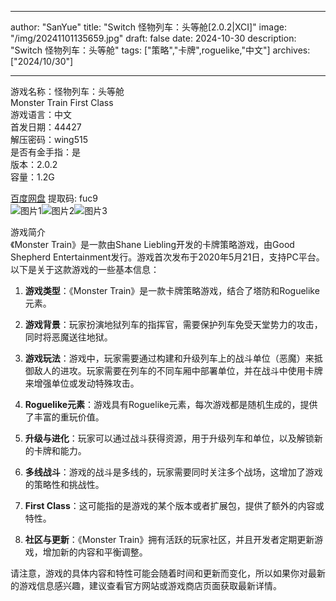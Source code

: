
---
author: "SanYue"
title: "Switch 怪物列车：头等舱[2.0.2|XCI]"
image: "/img/20241101135659.jpg"
draft: false
date: 2024-10-30
description: "Switch 怪物列车：头等舱"
tags: ["策略","卡牌",roguelike,"中文"]
archives: ["2024/10/30"]

---

游戏名称：怪物列车：头等舱   
Monster Train First Class    
游戏语言：中文  
首发日期：44427  
解压密码：wing515  
是否有金手指：是  
版本：2.0.2   
容量：1.2G

[百度网盘](https://pan.baidu.com/s/1IWAEIwUES0KsR7XrrpdEuA) 提取码: fuc9  
![图片1](/img/20241104093716.png)![图片2](/img/20241104093755.png)![图片3](/img/20241104093821.png)  

游戏简介  
《Monster Train》是一款由Shane Liebling开发的卡牌策略游戏，由Good Shepherd Entertainment发行。游戏首次发布于2020年5月21日，支持PC平台。以下是关于这款游戏的一些基本信息：

1. **游戏类型**：《Monster Train》是一款卡牌策略游戏，结合了塔防和Roguelike元素。

2. **游戏背景**：玩家扮演地狱列车的指挥官，需要保护列车免受天堂势力的攻击，同时将恶魔送往地狱。

3. **游戏玩法**：游戏中，玩家需要通过构建和升级列车上的战斗单位（恶魔）来抵御敌人的进攻。玩家需要在列车的不同车厢中部署单位，并在战斗中使用卡牌来增强单位或发动特殊攻击。

4. **Roguelike元素**：游戏具有Roguelike元素，每次游戏都是随机生成的，提供了丰富的重玩价值。

5. **升级与进化**：玩家可以通过战斗获得资源，用于升级列车和单位，以及解锁新的卡牌和能力。

6. **多线战斗**：游戏的战斗是多线的，玩家需要同时关注多个战场，这增加了游戏的策略性和挑战性。

7. **First Class**：这可能指的是游戏的某个版本或者扩展包，提供了额外的内容或特性。

8. **社区与更新**：《Monster Train》拥有活跃的玩家社区，并且开发者定期更新游戏，增加新的内容和平衡调整。

请注意，游戏的具体内容和特性可能会随着时间和更新而变化，所以如果你对最新的游戏信息感兴趣，建议查看官方网站或游戏商店页面获取最新详情。
